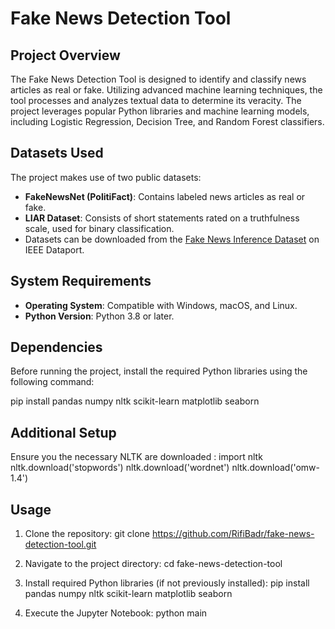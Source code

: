# Fake News Detection Tool

## Project Overview
The Fake News Detection Tool is designed to identify and classify news articles as real or fake. Utilizing advanced machine learning techniques, the tool processes and analyzes textual data to determine its veracity. The project leverages popular Python libraries and machine learning models, including Logistic Regression, Decision Tree, and Random Forest classifiers.

## Datasets Used
The project makes use of two public datasets:
- **FakeNewsNet (PolitiFact)**: Contains labeled news articles as real or fake.
- **LIAR Dataset**: Consists of short statements rated on a truthfulness scale, used for binary classification.
- Datasets can be downloaded from the [Fake News Inference Dataset](https://ieee-dataport.org/open-access/fnid-fake-news-inference-dataset) on IEEE Dataport.

## System Requirements
- **Operating System**: Compatible with Windows, macOS, and Linux.
- **Python Version**: Python 3.8 or later.

## Dependencies
Before running the project, install the required Python libraries using the following command:

pip install pandas numpy nltk scikit-learn matplotlib seaborn

## Additional Setup
Ensure you the necessary NLTK are downloaded :
import nltk
nltk.download('stopwords')
nltk.download('wordnet')
nltk.download('omw-1.4')

## Usage

1. Clone the repository:
git clone https://github.com/RifiBadr/fake-news-detection-tool.git

2. Navigate to the project directory:
cd fake-news-detection-tool

3. Install required Python libraries (if not previously installed):
pip install pandas numpy nltk scikit-learn matplotlib seaborn

4. Execute the Jupyter Notebook:
python main
```bash


